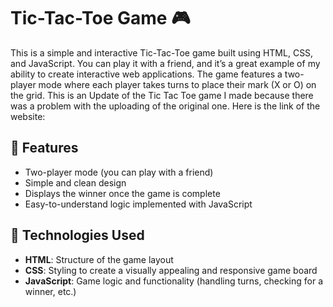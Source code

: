 # Tic-Tac-Toe Game 🎮  

This is a simple and interactive Tic-Tac-Toe game built using HTML, CSS, and JavaScript. You can play it with a friend, and it’s a great example of my ability to create interactive web applications. The game features a two-player mode where each player takes turns to place their mark (X or O) on the grid. 
This is an Update of the Tic Tac Toe game I made because there was a problem with the uploading of the original one. Here is the link of the website: 

## 🌟 Features  
- Two-player mode (you can play with a friend)  
- Simple and clean design  
- Displays the winner once the game is complete  
- Easy-to-understand logic implemented with JavaScript  

## 🚀 Technologies Used  
- **HTML**: Structure of the game layout  
- **CSS**: Styling to create a visually appealing and responsive game board  
- **JavaScript**: Game logic and functionality (handling turns, checking for a winner, etc.)  
